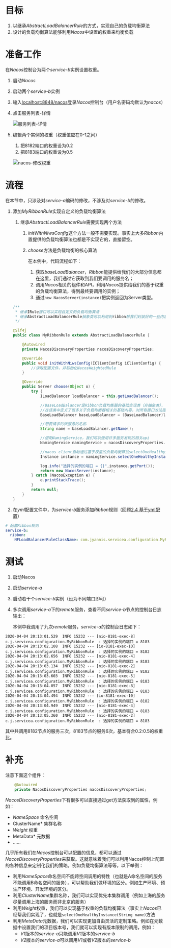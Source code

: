 # 目标

1. 以继承*AbstractLoadBalancerRule*的方式，实现自己的负载均衡算法
2. 设计的负载均衡算法能够利用*Nacos*中设置的权重来均衡负载





# 准备工作

在*Nacos*控制台为两个*service-b*实例设置权重。

1. 启动*Nacos*

2. 启动两个*service-b*实例

3. 输入[localhost:8848/nacos]()登录*Nacos*控制台（用户名密码均默认为*nacos*）

4. 点击服务列表-详情

   ![服务列表-详情](https://raw.githubusercontent.com/jyannis/SpringCloud-Alibaba-Learning/master/2.Ribbon/2.7%20%E8%87%AA%E5%AE%9A%E4%B9%89%E8%B4%9F%E8%BD%BD%E5%9D%87%E8%A1%A1%E8%A7%84%E5%88%99/docs/%E6%9C%8D%E5%8A%A1%E5%88%97%E8%A1%A8-%E8%AF%A6%E6%83%85.png)

5. 编辑两个实例的权重（权重值应在0-1之间）

   1. 把8182端口的权重设为0.2
   2. 把8183端口的权重设为0.5

   ![nacos-修改权重](https://raw.githubusercontent.com/jyannis/SpringCloud-Alibaba-Learning/master/2.Ribbon/2.7%20%E8%87%AA%E5%AE%9A%E4%B9%89%E8%B4%9F%E8%BD%BD%E5%9D%87%E8%A1%A1%E8%A7%84%E5%88%99/docs/nacos-%E4%BF%AE%E6%94%B9%E6%9D%83%E9%87%8D.png)





# 流程

在本节中，只涉及对*service-a*编码的修改，不涉及对*service-b*的修改。

1. 添加*MyRibbonRule*实现自定义的负载均衡算法

   1. 继承*AbstractLoadBalancerRule*需要实现两个方法

      1. *initWithNiwsConfig*这个方法一般不需要实现。事实上大多*Ribbon*内置提供的负载均衡算法也都是不实现它的，直接留空。

      2. *choose*方法是负载均衡的核心算法

         在本例中，代码流程如下：

         1. 获取*baseLoadBalancer*，*Ribbon*能提供给我们的大部分信息都在这里，我们通过它获取到我们要调用的服务名；
         2. 调用*Nacos*相关的组件和API，利用*Nacos*提供给我们的基于权重的负载均衡算法，得到最终要调用的实例；
         3. 通过`new NacosServer(instance)`把实例返回为Server类型。

   ```java
   /**
    * 继承IRule接口可以实现自定义的负载均衡算法
    * 继承AbstractLoadBalancerRule抽象类可以利用到ribbon帮我们封装好的一些内容
    */
   
   @Slf4j
   public class MyRibbonRule extends AbstractLoadBalancerRule {
   
       @Autowired
       private NacosDiscoveryProperties nacosDiscoveryProperties;
   
       @Override
       public void initWithNiwsConfig(IClientConfig iClientConfig) {
           //读取配置文件，并初始化NacosWeightedRule
       }
   
       @Override
       public Server choose(Object o) {
           try {
               ILoadBalancer loadBalancer = this.getLoadBalancer();
   
               //BaseLoadBalancer是Ribbon负载均衡器的基础实现类（非抽象类），
               //在该类中定义了很多关于负载均衡器相关的基础内容，对所有接口方法提供了实现。
               BaseLoadBalancer baseLoadBalancer = (BaseLoadBalancer)loadBalancer;
   
               //想要请求的微服务的名称
               String name = baseLoadBalancer.getName();
   
               //借助NamingService，我们可以使用许多服务发现的相关api
               NamingService namingService = nacosDiscoveryProperties.namingServiceInstance();
   
               //nacos client自动通过基于权重的负载均衡算法selectOneHealthyInstance，给我们选择一个实例
               Instance instance = namingService.selectOneHealthyInstance(name);
   
               log.info("选择的实例的端口 = {}",instance.getPort());
               return new NacosServer(instance);
           } catch (NacosException e) {
               e.printStackTrace();
           }
           return null;
       }
   }
   ```

   

2. 在*yml*配置文件中，为*service-b*服务添加*Ribbon*规则（回顾[2.4 基于yml配置](https://github.com/jyannis/SpringCloud-Alibaba-Learning/tree/master/2.Ribbon/2.4%20%E5%9F%BA%E4%BA%8Eyml%E9%85%8D%E7%BD%AE)）

```yaml
# 配置Ribbon规则
service-b:
  ribbon:
    NFLoadBalancerRuleClassName: com.jyannis.servicea.configuration.MyRibbonRule
```





# 测试

1. 启动Nacos

2. 启动*service-a*

3. 启动若干个*service-b*实例（设为不同端口即可）

4. 多次调用*service-a*下的*remote*服务，查看不同*service-b*节点的控制台日志输出：

   本例中我调用了九次*remote*服务，*service-a*的控制台日志如下：

```
2020-04-04 20:13:01.529  INFO 15232 --- [nio-8181-exec-8] c.j.servicea.configuration.MyRibbonRule  : 选择的实例的端口 = 8183
2020-04-04 20:13:02.108  INFO 15232 --- [io-8181-exec-10] c.j.servicea.configuration.MyRibbonRule  : 选择的实例的端口 = 8182
2020-04-04 20:13:02.656  INFO 15232 --- [nio-8181-exec-4] c.j.servicea.configuration.MyRibbonRule  : 选择的实例的端口 = 8183
2020-04-04 20:13:03.134  INFO 15232 --- [nio-8181-exec-2] c.j.servicea.configuration.MyRibbonRule  : 选择的实例的端口 = 8182
2020-04-04 20:13:03.603  INFO 15232 --- [nio-8181-exec-5] c.j.servicea.configuration.MyRibbonRule  : 选择的实例的端口 = 8183
2020-04-04 20:13:04.057  INFO 15232 --- [nio-8181-exec-8] c.j.servicea.configuration.MyRibbonRule  : 选择的实例的端口 = 8183
2020-04-04 20:13:04.494  INFO 15232 --- [io-8181-exec-10] c.j.servicea.configuration.MyRibbonRule  : 选择的实例的端口 = 8182
2020-04-04 20:13:04.949  INFO 15232 --- [nio-8181-exec-4] c.j.servicea.configuration.MyRibbonRule  : 选择的实例的端口 = 8183
2020-04-04 20:13:05.360  INFO 15232 --- [nio-8181-exec-2] c.j.servicea.configuration.MyRibbonRule  : 选择的实例的端口 = 8183
```

其中共调用8182节点的服务三次，8183节点的服务6次，基本符合0.2:0.5的权重比。





# 补充

注意下面这个组件：

```java
    @Autowired
    private NacosDiscoveryProperties nacosDiscoveryProperties;
```

*NacosDiscoveryProperties*下有很多可以直接通过get方法获取到的属性，例如：

- *NameSpace* 命名空间
- ClusterName* 集群名称
- *Weight* 权重
- MetaData* 元数据
- ……

几乎所有我们在*Nacos*控制台可以配置的信息，都可以通过*NacosDiscoveryProperties*来获取。这就意味着我们可以利用Nacos控制上配置的各种信息来定制化我们的策略，例如负载均衡算法等等，以下举例：

- 利用*NameSpace*命名空间不能跨空间调用的特性（也就是A命名空间的服务不能调用B命名空间的服务），可以帮助我们做环境的区分。例如生产环境、预生产环境、开发环境的区分。
- 利用*ClusterName*集群名称，我们可以实现优先本集群调用（例如上海的服务尽量调用上海的服务而非北京的服务）
- 利用*Weight*权重，我们可以实现基于权重的负载均衡算法（事实上*Nacos*已经帮我们实现了，也就是`selectOneHealthyInstance(String name)`方法
- 利用*MetaData*元数据，我们可以实现更加自由灵活的定制策略。例如在元数据中设置我们的项目版本号，我们就可以实现有版本限制的调用，例如：
  - *V1*版本的*service-a*只能调用*V1*版本的*service-b*
  - *V2*版本的*service-a*可以调用*V1*或者*V2*版本的*service-b*